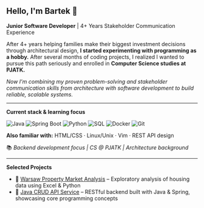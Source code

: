 ## Hello, I'm Bartek 👋

**Junior Software Developer** | 4+ Years Stakeholder Communication Experience

After 4+ years helping families make their biggest investment decisions through architectural design, **I started experimenting with programming as a hobby.** After several months of coding projects, I realized I wanted to pursue this path seriously and enrolled in **Computer Science studies at PJATK.**

_Now I'm combining my proven problem-solving and stakeholder communication skills from architecture with software development to build reliable, scalable systems._

---
**Current stack & learning focus**

![Java](https://img.shields.io/badge/Java-ED8B00?style=flat&logo=java&logoColor=white)
![Spring Boot](https://img.shields.io/badge/Spring_Boot-F2F4F9?style=flat&logo=spring-boot)
![Python](https://img.shields.io/badge/Python-3776AB?style=flat&logo=python&logoColor=white)
![SQL](https://img.shields.io/badge/SQL-4479A1?style=flat&logo=postgresql&logoColor=white)
![Docker](https://img.shields.io/badge/Docker-2496ED?style=flat&logo=docker&logoColor=white)
![Git](https://img.shields.io/badge/Git-F05032?style=flat&logo=git&logoColor=white)

**Also familiar with:** HTML/CSS · Linux/Unix · Vim · REST API design

📚 *Backend development focus | CS @ PJATK | Architecture background*

---

**Selected Projects**

- 📍 [Warsaw Property Market Analysis](https://github.com/bartlomiej-milosz/warsaw-property-analysis.git) – Exploratory analysis of housing data using Excel & Python
- 📍 [Java CRUD API Service](https://github.com/bartlomiej-milosz/student-enrolment-app.git) – RESTful backend built with Java & Spring, showcasing core programming concepts
